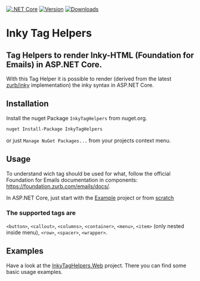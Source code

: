 [![.NET Core](https://github.com/XmlmXmlmX/InkyTagHelpers/workflows/.NET%20Core/badge.svg)](https://github.com/XmlmXmlmX/InkyTagHelpers/actions)
[![Version](https://img.shields.io/nuget/v/InkyTagHelpers.svg "Version")](https://www.nuget.org/packages/InkyTagHelpers/) [![Downloads](https://img.shields.io/nuget/dt/InkyTagHelpers.svg "Downloads")](https://www.nuget.org/packages/InkyTagHelpers/)


# Inky Tag Helpers

## Tag Helpers to render Inky-HTML (Foundation for Emails) in ASP.NET Core.

With this Tag Helper it is possible to render (derived from the latest [zurb/inky](https://github.com/zurb/inky) implementation) the inky syntax in ASP.NET Core.

## Installation

Install the nuget Package `InkyTagHelpers` from nuget.org.

```bash
nuget Install-Package InkyTagHelpers
```

or just `Manage NuGet Packages...` from your projects context menu.

## Usage

To understand wich tag should be used for what, follow the official Foundation for Emails documentation in components: https://foundation.zurb.com/emails/docs/.

In ASP.NET Core, just start with the [Example](#examples) project or from [scratch](https://github.com/XmlmXmlmX/InkyTagHelpers/wiki)

### The supported tags are
`<button>`, `<callout>`, `<columns>`, `<container>`, `<menu>`, `<item>` (only nested inside menu), `<row>`, `<spacer>`, `<wrapper>`.

## Examples

Have a look at the [InkyTagHelpers.Web](https://github.com/XmlmXmlmX/InkyTagHelpers/blob/master/InkyTagHelpers.Web/) project. There you can find some basic usage examples.
